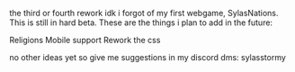 the third or fourth rework idk i forgot of my first webgame, SylasNations. This is still in hard beta. These are the things i plan to add in the future:

Religions
Mobile support
Rework the css

no other ideas yet so give me suggestions in my discord dms: sylasstormy
